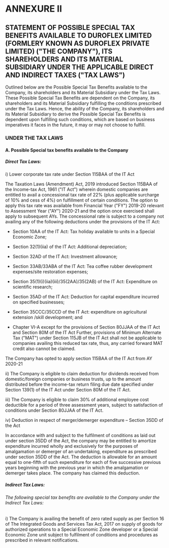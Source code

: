 # ANNEXURE II

## STATEMENT OF POSSIBLE SPECIAL TAX BENEFITS AVAILABLE TO DUROFLEX LIMITED (FORMLERY KNOWN AS DUROFLEX PRIVATE LIMITED) ("THE COMPANY"), ITS SHAREHOLDERS AND ITS MATERIAL SUBSIDIARY UNDER THE APPLICABLE DIRECT AND INDIRECT TAXES ("TAX LAWS")

Outlined below are the Possible Special Tax Benefits available to the Company, its shareholders and its Material Subsidiary under the Tax Laws. These Possible Special Tax Benefits are dependent on the Company, its shareholders and its Material Subsidiary fulfilling the conditions prescribed under the Tax Laws. Hence, the ability of the Company, its shareholders and its Material Subsidiary to derive the Possible Special Tax Benefits is dependent upon fulfilling such conditions, which are based on business imperatives it faces in the future, it may or may not choose to fulfill.

### UNDER THE TAX LAWS

#### A. Possible Special tax benefits available to the Company

##### Direct Tax Laws:

i) Lower corporate tax rate under Section 115BAA of the IT Act

The Taxation Laws (Amendment) Act, 2019 introduced Section 115BAA of the Income-tax Act, 1961 ("IT Act") wherein domestic companies are entitled to avail a concessional tax rate of 22% (plus applicable surcharge of 10% and cess of 4%) on fulfillment of certain conditions. The option to apply this tax rate was available from Financial Year ("FY") 2019-20 relevant to Assessment Year ("AY") 2020-21 and the option once exercised shall apply to subsequent AYs. The concessional rate is subject to a company not availing any of the following deductions under the provisions of the IT Act:

* Section 10AA of the IT Act: Tax holiday available to units in a Special Economic Zone;

* Section 32(1)(iia) of the IT Act: Additional depreciation;

* Section 32AD of the IT Act: Investment allowance;

* Section 33AB/33ABA of the IT Act: Tea coffee rubber development expenses/site restoration expenses;

* Section 35(1)(i)(iia)(iii)/35(2AA)/35(2AB) of the IT Act: Expenditure on scientific research;

* Section 35AD of the IT Act: Deduction for capital expenditure incurred on specified businesses;

* Section 35CCC/35CCD of the IT Act: expenditure on agricultural extension /skill development; and

* Chapter VI-A except for the provisions of Section 80JJAA of the IT Act and Section 80M of the IT Act Further, provisions of Minimum Alternate Tax ("MAT") under Section 115JB of the IT Act shall not be applicable to companies availing this reduced tax rate, thus, any carried forward MAT credit also cannot be claimed.

The Company has opted to apply section 115BAA of the IT Act from AY 2020-21

ii) The Company is eligible to claim deduction for dividends received from domestic/foreign companies or business trusts, up to the amount distributed before the income-tax return filing due date specified under Section 139(1) of the IT Act under Section 80M of the IT Act.

iii) The Company is eligible to claim 30% of additional employee cost deductible for a period of three assessment years, subject to satisfaction of conditions under Section 80JJAA of the IT Act.

iv) Deduction in respect of merger/demerger expenditure – Section 35DD of the Act

In accordance with and subject to the fulfilment of conditions as laid out under section 35DD of the Act, the company may be entitled to amortize expenditure incurred wholly and exclusively for the purposes of amalgamation or demerger of an undertaking, expenditure as prescribed under section 35DD of the Act. The deduction is allowable for an amount equal to one-fifth of such expenditure for each of five successive previous years beginning with the previous year in which the amalgamation or demerger takes place. The company has claimed this deduction.

##### Indirect Tax Laws:

###### The following special tax benefits are available to the Company under the Indirect Tax Laws:

i) The Company is availing the benefit of zero rated supply as per Section 16 of The Integrated Goods and Services Tax Act, 2017 on supply of goods for authorized operations to a Special Economic Zone developer or a Special Economic Zone unit subject to fulfilment of conditions and procedures as prescribed in relevant notifications.